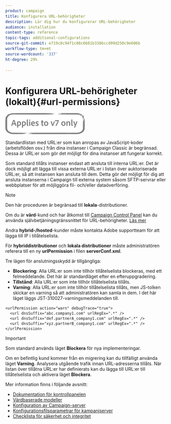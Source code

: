 ```yaml
---
product: campaign
title: Konfigurera URL-behörigheter
description: Lär dig hur du konfigurerar URL-behörigheter
audience: installation
content-type: reference
topic-tags: additional-configurations
source-git-commit: e719c8c94f1c08c6601b3386ccd99d250c9e606b
workflow-type: tm+mt
source-wordcount: '337'
ht-degree: 29%

---
```


# Konfigurera URL-behörigheter (lokalt){#url-permissions}

![](../../assets/v7-only.svg)

Standardlistan med URL:er som kan anropas av JavaScript-koder (arbetsflöden osv.) från dina instanser i Campaign Classic är begränsad. Dessa är URL:er som gör det möjligt för dina instanser att fungerar korrekt.

Som standard tillåts instanser endast att ansluta till interna URL:er. Det är dock möjligt att lägga till vissa externa URL:er i listan över auktoriserade URL:er, så att instansen kan ansluta till dem. Detta gör det möjligt för dig att ansluta instanserna i Campaign till externa system såsom SFTP-servrar eller webbplatser för att möjliggöra fil- och/eller dataöverföring.

>[!NOTE]
>
>Den här proceduren är begränsad till **lokala**-distributioner.
>
>Om du är **värd**-kund och har åtkomst till [Campaign Control Panel](https://experienceleague.adobe.com/docs/control-panel/using/control-panel-home.html?lang=sv) kan du använda självbetjäningsgränssnittet för URL-behörigheter. [Läs mer](https://experienceleague.adobe.com/docs/control-panel/using/instances-settings/url-permissions.html?lang=sv)
>
>Andra **hybrid-/hosted**-kunder måste kontakta Adobe supportteam för att lägga till IP i tillåtelselista.

För **hybriddistributioner** och **lokala distributioner** måste administratören referera till en ny **urlPermission** i filen **serverConf.xml**.


Tre lägen för anslutningsskydd är tillgängliga:

* **Blockering**: Alla URL:er som inte tillhör tillåtelselista blockeras, med ett felmeddelande. Det här är standardläget efter en efteruppgradering.
* **Tillstånd**: Alla URL:er som inte tillhör tillåtelselista tillåts.
* **Varning**: Alla URL:er som inte tillhör tillåtelselista tillåts, men JS-tolken skickar en varning så att administratören kan samla in dem. I det här läget läggs JST-310027-varningsmeddelanden till.

```
<urlPermission action="warn" debugTrace="true">
  <url dnsSuffix="abc.company1.com" urlRegEx=".*" />
  <url dnsSuffix="def.partnerA_company1.com" urlRegEx=".*" />
  <url dnsSuffix="xyz.partnerB_company1.com" urlRegEx=".*" />
</urlPermission>
```

>[!IMPORTANT]
>
>Som standard används läget **Blockera** för nya implementeringar.
>
>Om en befintlig kund kommer från en migrering kan du tillfälligt använda läget **Varning**. Analysera utgående trafik innan URL-adresserna tillåts. När listan över tillåtna URL:er har definierats kan du lägga till URL:er till tillåtelselista och aktivera läget **Blockera**.

Mer information finns i följande avsnitt:

* [Dokumentation för kontrollpanelen](https://experienceleague.adobe.com/docs/control-panel/using/control-panel-home.html)
* [Värdbaserade modeller](hosting-models.md)
* [Konfiguration av Campaign-server](configuring-campaign-server.md)
* [Konfigurationsfilsparametrar för kampanjserver](the-server-configuration-file.md)
* [Checklista för säkerhet och integritet](get-started-security-privacy.md)
